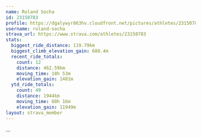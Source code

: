 ```yaml
---
name: Roland Socha
id: 23150783
profile: https://dgalywyr863hv.cloudfront.net/pictures/athletes/23150783/14745672/4/large.jpg
username: roland-socha
strava_url: https://www.strava.com/athletes/23150783
stats:
  biggest_ride_distance: 119.79km
  biggest_climb_elevation_gain: 688.4m
  recent_ride_totals:
    count: 12
    distance: 462.59km
    moving_time: 18h 53m
    elevation_gain: 1481m
  ytd_ride_totals:
    count: 49
    distance: 1944km
    moving_time: 80h 16m
    elevation_gain: 11949m
layout: strava_member
--- 
```

...
